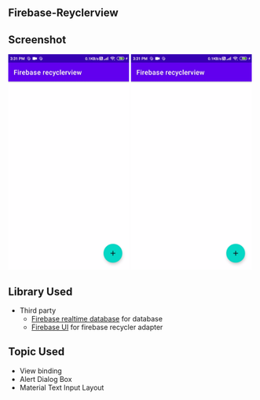 ## Firebase-Reyclerview

## Screenshot
<img src="https://raw.githubusercontent.com/aman043358sagar/Firebase-Reyclerview/master/Gif/firebase%20recyclerview.gif" width="246" height="438">
<img src="https://raw.githubusercontent.com/aman043358sagar/Firebase-Reyclerview/master/Gif/firebase%20recyclerview.gif" width="246" height="438">


## Library Used
* Third party
  * [Firebase realtime database][1] for database
  * [Firebase UI][2] for firebase recycler adapter
  
## Topic Used
 * View binding
 * Alert Dialog Box
 * Material Text Input Layout

[1]:  https://firebase.google.com/docs/database/android/start
[2]:  https://github.com/firebase/FirebaseUI-Android
